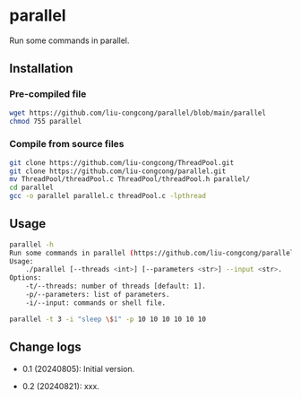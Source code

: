 # parallel

Run some commands in parallel.

## Installation

### Pre-compiled file

```bash
wget https://github.com/liu-congcong/parallel/blob/main/parallel
chmod 755 parallel
```

### Compile from source files

```bash
git clone https://github.com/liu-congcong/ThreadPool.git
git clone https://github.com/liu-congcong/parallel.git
mv ThreadPool/threadPool.c ThreadPool/threadPool.h parallel/
cd parallel
gcc -o parallel parallel.c threadPool.c -lpthread
```

## Usage

```bash
parallel -h
Run some commands in parallel (https://github.com/liu-congcong/parallel)
Usage:
    ./parallel [--threads <int>] [--parameters <str>] --input <str>.
Options:
    -t/--threads: number of threads [default: 1].
    -p/--parameters: list of parameters.
    -i/--input: commands or shell file.
```

```bash
parallel -t 3 -i "sleep \$1" -p 10 10 10 10 10 10
```

## Change logs

* 0.1 (20240805): Initial version.

* 0.2 (20240821): xxx.
